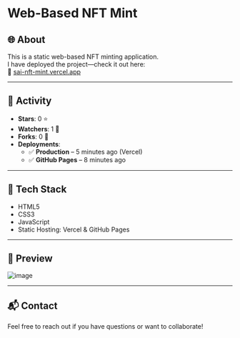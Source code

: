 # Web-Based NFT Mint

## 🌐 About

This is a static web-based NFT minting application.  
I have deployed the project—check it out here:  
🔗 [sai-nft-mint.vercel.app](https://sai-nft-mint.vercel.app/)

---

## 🚀 Activity

- **Stars**: 0 ⭐  
- **Watchers**: 1 👀  
- **Forks**: 0 🍴  
- **Deployments**:
  - ✅ **Production** – 5 minutes ago (Vercel)
  - ✅ **GitHub Pages** – 8 minutes ago

---

## 📁 Tech Stack

- HTML5
- CSS3
- JavaScript
- Static Hosting: Vercel & GitHub Pages

---

## 📸 Preview
![image](https://github.com/user-attachments/assets/4f06a973-9f99-4ff7-a015-b0ccedb25e82)


---

## 📬 Contact

Feel free to reach out if you have questions or want to collaborate!

